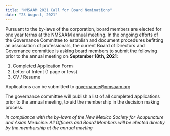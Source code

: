 ```yaml
---
title: "NMSAAM 2021 Call for Board Nominations"
date: "23 August, 2021"
---
```

Pursuant to the by-laws of the corporation, board members are elected for one year terms at the NMSAAM annual meeting. In the ongoing efforts of the Governance Committee to establish and document procedures befitting an association of professionals, the current Board of Directors and Governance committee is asking board members to submit the following prior to the annual meeting on **September 18th, 2021**: 

1. Completed Application Form
2. Letter of Intent (1 page or less)
3. CV / Resume

Applications can be submitted to [governance@nmsaam.org](mailto:governance@nmsaam.org) 

The governance committee will publish a list of all completed applications prior to the annual meeting, to aid the membership in the decision making process. 

*In compliance with the by-laws of the New Mexico Society for Acupuncture and Asian Medicine: All Officers and Board Members will be elected directly by the membership at the annual meeting*